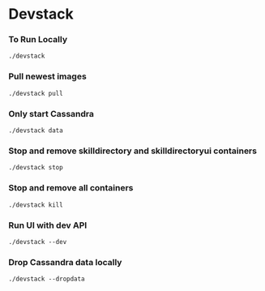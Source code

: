# Devstack

### To Run Locally
`./devstack`

### Pull newest images
`./devstack pull`

### Only start Cassandra
`./devstack data`

### Stop and remove skilldirectory and skilldirectoryui containers
`./devstack stop`

### Stop and remove all containers
`./devstack kill`

### Run UI with dev API
`./devstack --dev`

### Drop Cassandra data locally
`./devstack --dropdata`
